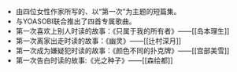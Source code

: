 - 由四位女性作家所写的、以“第一次”为主题的短篇集。
- 与YOASOBI联合推出了四首专属歌曲。
- 第一次喜欢上别人时读的故事：《只属于我的所有者》——[[岛本理生]]
- 第一次离家出走时读的故事：《幽灵》——[[辻村深月]]
- 第一次成为嫌疑犯时读的故事：《颜色不同的扑克牌》——[[宫部美雪]]
- 第一次告白时读的故事:《光之种子》——[[森绘都]]
